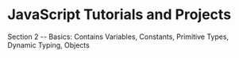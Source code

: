 # JavaScript Tutorials and Projects
 
Section 2 -- Basics:
Contains Variables, Constants, Primitive Types, Dynamic Typing, Objects